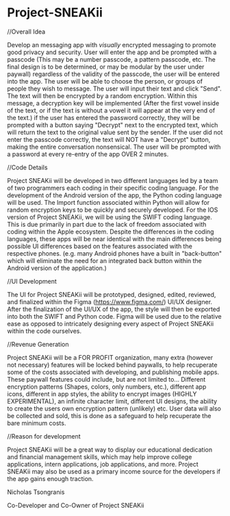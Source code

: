 # Project-SNEAKii

//Overall Idea

Develop an messaging app with *visually* encrypted messaging to promote good privacy and security. User will enter the app and be prompted with a passcode (This may be a number passcode, a pattern passcode, etc. The final design is to be determined, or may be modular by the user under paywall) regardless of the validity of the passcode, the user will be entered into the app. The user will be able to choose the person, or groups of people they wish to message. The user will input their text and click "Send". The text will then be encrypted by a random encryption. Within this message, a decryption key will be implemented (After the first vowel inside of the text, or if the text is without a vowel it will appear at the very end of the text.) if the user has entered the password correctly, they will be prompted with a button saying "Decrypt" next to the encrypted text, which will return the text to the original value sent by the sender. If the user did not enter the passcode correctly, the text will NOT have a "Decrypt" button, making the entire conversation nonsensical. The user will be prompted with a password at every re-entry of the app OVER 2 minutes.

//Code Details

Project SNEAKii will be developed in two different languages led by a team of two programmers each coding in their specific coding language. For the development of the Android version of the app, the Python coding language will be used. The Import function associated within Python will allow for random encryption keys to be quickly and securely developed. For the IOS version of Project SNEAKii, we will be using the SWIFT coding language. This is due primarily in part due to the lack of freedom associated with coding within the Apple ecosystem. Despite the differences in the coding languages, these apps will be near identical with the main differences being possible UI differences based on the features associated with the respective phones. (e.g. many Android phones have a built in "back-button" which will eliminate the need for an integrated back button within the Android version of the application.)

//UI Development

The UI for Project SNEAKii will be prototyped, designed, edited, reviewed, and finalized within the Figma (https://www.figma.com/) UI/UX designer. After the finalization of the UI/UX of the app, the style will then be exported into both the SWIFT and Python code. Figma will be used due to the relative ease as opposed to intricately designing every aspect of Project SNEAKii within the code ourselves.

//Revenue Generation

Project SNEAKii will be a FOR PROFIT organization, many extra (however not necessary) features will be locked behind paywalls, to help recuperate some of the costs associated with developing, and publishing mobile apps. These paywall features could include, but are not limited to... Different encryption patterns (Shapes, colors, only numbers, etc.), different app icons, different in app styles, the ability to encrypt images (HIGHLY EXPERIMENTAL), an infinite character limit, different UI designs, the ability to create the users own encryption pattern (unlikely) etc. User data will also be collected and sold, this is done as a safeguard to help recuperate the bare minimum costs.

//Reason for development

Project SNEAKii will be a great way to display our educational dedication and financial management skills, which may help improve college applications, intern applications, job applications, and more. Project SNEAKii may also be used as a primary income source for the developers if the app gains enough traction.


Nicholas Tsongranis 

Co-Developer and Co-Owner of Project SNEAKii
